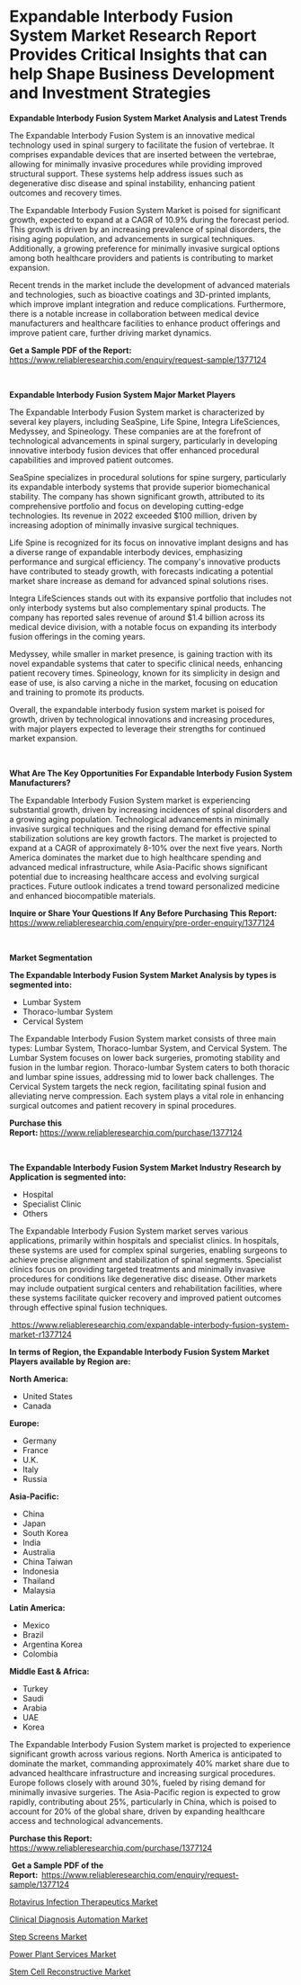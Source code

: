 <p><h1>Expandable Interbody Fusion System Market Research Report Provides Critical Insights that can help Shape Business Development and Investment Strategies</h1></p><p><strong>Expandable Interbody Fusion System Market Analysis and Latest Trends</strong></p>
<p><p>The Expandable Interbody Fusion System is an innovative medical technology used in spinal surgery to facilitate the fusion of vertebrae. It comprises expandable devices that are inserted between the vertebrae, allowing for minimally invasive procedures while providing improved structural support. These systems help address issues such as degenerative disc disease and spinal instability, enhancing patient outcomes and recovery times.</p><p>The Expandable Interbody Fusion System Market is poised for significant growth, expected to expand at a CAGR of 10.9% during the forecast period. This growth is driven by an increasing prevalence of spinal disorders, the rising aging population, and advancements in surgical techniques. Additionally, a growing preference for minimally invasive surgical options among both healthcare providers and patients is contributing to market expansion. </p><p>Recent trends in the market include the development of advanced materials and technologies, such as bioactive coatings and 3D-printed implants, which improve implant integration and reduce complications. Furthermore, there is a notable increase in collaboration between medical device manufacturers and healthcare facilities to enhance product offerings and improve patient care, further driving market dynamics.</p></p>
<p><strong>Get a Sample PDF of the Report:&nbsp;</strong> <a href="https://www.reliableresearchiq.com/enquiry/request-sample/1377124?utm_campaign=1124&utm_medium=2&utm_source=Github&utm_content=ia&utm_term=23102024&utm_id=expandable-interbody-fusion-system">https://www.reliableresearchiq.com/enquiry/request-sample/1377124</a></p>
<p>&nbsp;</p>
<p><strong>Expandable Interbody Fusion System Major Market Players</strong></p>
<p><p>The Expandable Interbody Fusion System market is characterized by several key players, including SeaSpine, Life Spine, Integra LifeSciences, Medyssey, and Spineology. These companies are at the forefront of technological advancements in spinal surgery, particularly in developing innovative interbody fusion devices that offer enhanced procedural capabilities and improved patient outcomes.</p><p>SeaSpine specializes in procedural solutions for spine surgery, particularly its expandable interbody systems that provide superior biomechanical stability. The company has shown significant growth, attributed to its comprehensive portfolio and focus on developing cutting-edge technologies. Its revenue in 2022 exceeded $100 million, driven by increasing adoption of minimally invasive surgical techniques.</p><p>Life Spine is recognized for its focus on innovative implant designs and has a diverse range of expandable interbody devices, emphasizing performance and surgical efficiency. The company's innovative products have contributed to steady growth, with forecasts indicating a potential market share increase as demand for advanced spinal solutions rises.</p><p>Integra LifeSciences stands out with its expansive portfolio that includes not only interbody systems but also complementary spinal products. The company has reported sales revenue of around $1.4 billion across its medical device division, with a notable focus on expanding its interbody fusion offerings in the coming years.</p><p>Medyssey, while smaller in market presence, is gaining traction with its novel expandable systems that cater to specific clinical needs, enhancing patient recovery times. Spineology, known for its simplicity in design and ease of use, is also carving a niche in the market, focusing on education and training to promote its products.</p><p>Overall, the expandable interbody fusion system market is poised for growth, driven by technological innovations and increasing procedures, with major players expected to leverage their strengths for continued market expansion.</p></p>
<p>&nbsp;</p>
<p><strong>What Are The Key Opportunities For Expandable Interbody Fusion System Manufacturers?</strong></p>
<p><p>The Expandable Interbody Fusion System market is experiencing substantial growth, driven by increasing incidences of spinal disorders and a growing aging population. Technological advancements in minimally invasive surgical techniques and the rising demand for effective spinal stabilization solutions are key growth factors. The market is projected to expand at a CAGR of approximately 8-10% over the next five years. North America dominates the market due to high healthcare spending and advanced medical infrastructure, while Asia-Pacific shows significant potential due to increasing healthcare access and evolving surgical practices. Future outlook indicates a trend toward personalized medicine and enhanced biocompatible materials.</p></p>
<p><strong>Inquire or Share Your Questions If Any Before Purchasing This Report:</strong> <a href="https://www.reliableresearchiq.com/enquiry/pre-order-enquiry/1377124?utm_campaign=1124&utm_medium=2&utm_source=Github&utm_content=ia&utm_term=23102024&utm_id=expandable-interbody-fusion-system">https://www.reliableresearchiq.com/enquiry/pre-order-enquiry/1377124</a></p>
<p>&nbsp;</p>
<p><strong>Market Segmentation</strong></p>
<p><strong>The Expandable Interbody Fusion System Market Analysis by types is segmented into:</strong></p>
<p><ul><li>Lumbar System</li><li>Thoraco-lumbar System</li><li>Cervical System</li></ul></p>
<p><p>The Expandable Interbody Fusion System market consists of three main types: Lumbar System, Thoraco-lumbar System, and Cervical System. The Lumbar System focuses on lower back surgeries, promoting stability and fusion in the lumbar region. Thoraco-lumbar System caters to both thoracic and lumbar spine issues, addressing mid to lower back challenges. The Cervical System targets the neck region, facilitating spinal fusion and alleviating nerve compression. Each system plays a vital role in enhancing surgical outcomes and patient recovery in spinal procedures.</p></p>
<p><strong>Purchase this Report:&nbsp;</strong><a href="https://www.reliableresearchiq.com/purchase/1377124?utm_campaign=1124&utm_medium=2&utm_source=Github&utm_content=ia&utm_term=23102024&utm_id=expandable-interbody-fusion-system">https://www.reliableresearchiq.com/purchase/1377124</a></p>
<p>&nbsp;</p>
<p><strong>The Expandable Interbody Fusion System Market Industry Research by Application is segmented into:</strong></p>
<p><ul><li>Hospital</li><li>Specialist Clinic</li><li>Others</li></ul></p>
<p><p>The Expandable Interbody Fusion System market serves various applications, primarily within hospitals and specialist clinics. In hospitals, these systems are used for complex spinal surgeries, enabling surgeons to achieve precise alignment and stabilization of spinal segments. Specialist clinics focus on providing targeted treatments and minimally invasive procedures for conditions like degenerative disc disease. Other markets may include outpatient surgical centers and rehabilitation facilities, where these systems facilitate quicker recovery and improved patient outcomes through effective spinal fusion techniques.</p></p>
<p><a href="https://www.reliableresearchiq.com/expandable-interbody-fusion-system-market-r1377124?utm_campaign=1124&utm_medium=2&utm_source=Github&utm_content=ia&utm_term=23102024&utm_id=expandable-interbody-fusion-system">&nbsp;https://www.reliableresearchiq.com/expandable-interbody-fusion-system-market-r1377124</a></p>
<p><strong>In terms of Region, the Expandable Interbody Fusion System Market Players available by Region are:</strong></p>
<p>
    <p> <strong> North America: </strong>
        <ul>
            <li>United States</li>
            <li>Canada</li>
        </ul>
        </p> 
    <p> <strong> Europe: </strong>
        <ul>
            <li>Germany</li>
            <li>France</li>
            <li>U.K.</li>
            <li>Italy</li>
            <li>Russia</li>
        </ul>
        </p> 
    <p> <strong> Asia-Pacific: </strong>
        <ul>
            <li>China</li>
            <li>Japan</li>
            <li>South Korea</li>
            <li>India</li>
            <li>Australia</li>
            <li>China Taiwan</li>
            <li>Indonesia</li>
            <li>Thailand</li>
            <li>Malaysia</li>
        </ul>
        </p> 
    <p> <strong> Latin America: </strong>
        <ul>
            <li>Mexico</li>
            <li>Brazil</li>
            <li>Argentina Korea</li>
            <li>Colombia</li>
        </ul>
        </p> 
    <p> <strong> Middle East & Africa: </strong>
        <ul>
            <li>Turkey</li>
            <li>Saudi</li>
            <li>Arabia</li>
            <li>UAE</li>
            <li>Korea</li>
        </ul>
    </p>
    </p>
<p><p>The Expandable Interbody Fusion System market is projected to experience significant growth across various regions. North America is anticipated to dominate the market, commanding approximately 40% market share due to advanced healthcare infrastructure and increasing surgical procedures. Europe follows closely with around 30%, fueled by rising demand for minimally invasive surgeries. The Asia-Pacific region is expected to grow rapidly, contributing about 25%, particularly in China, which is poised to account for 20% of the global share, driven by expanding healthcare access and technological advancements.</p></p>
<p><strong>Purchase this Report: </strong><a href="https://www.reliableresearchiq.com/purchase/1377124?utm_campaign=1124&utm_medium=2&utm_source=Github&utm_content=ia&utm_term=23102024&utm_id=expandable-interbody-fusion-system">https://www.reliableresearchiq.com/purchase/1377124</a></p>
<p>&nbsp;<strong>Get a Sample PDF of the Report:&nbsp;&nbsp;</strong><a href="https://www.reliableresearchiq.com/enquiry/request-sample/1377124?utm_campaign=1124&utm_medium=2&utm_source=Github&utm_content=ia&utm_term=23102024&utm_id=expandable-interbody-fusion-system">https://www.reliableresearchiq.com/enquiry/request-sample/1377124</a></p>
<p><strong></strong></p>
<p><p><a href="https://github.com/tomasa8xtkvotaw/Market-Research-Report-List-1/blob/main/rotavirus-infection-therapeutics-market.md?utm_campaign=1124&utm_medium=2&utm_source=Github&utm_content=ia&utm_term=23102024&utm_id=expandable-interbody-fusion-system">Rotavirus Infection Therapeutics Market</a></p><p><a href="https://github.com/MegiMusaj575/Market-Research-Report-List-1/blob/main/clinical-diagnosis-automation-market.md?utm_campaign=1124&utm_medium=2&utm_source=Github&utm_content=ia&utm_term=23102024&utm_id=expandable-interbody-fusion-system">Clinical Diagnosis Automation Market</a></p><p><a href="https://issuu.com/reportprime-2/docs/step-screens-market-size-2030.pptx_d493450644c597?utm_campaign=1124&utm_medium=2&utm_source=Github&utm_content=ia&utm_term=23102024&utm_id=expandable-interbody-fusion-system">Step Screens Market</a></p><p><a href="https://www.linkedin.com/pulse/deep-dive-power-plant-services-market-itstrends-segmentation-2ngbe?utm_campaign=1124&utm_medium=2&utm_source=Github&utm_content=ia&utm_term=23102024&utm_id=expandable-interbody-fusion-system">Power Plant Services Market</a></p><p><a href="https://www.linkedin.com/pulse/emerging-trends-stem-cell-reconstructive-market-detailed-overview-hsptf?utm_campaign=1124&utm_medium=2&utm_source=Github&utm_content=ia&utm_term=23102024&utm_id=expandable-interbody-fusion-system">Stem Cell Reconstructive Market</a></p></p>